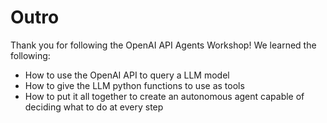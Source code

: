 # Outro

Thank you for following the OpenAI API Agents Workshop! We learned the following:
* How to use the OpenAI API to query a LLM model
* How to give the LLM python functions to use as tools
* How to put it all together to create an autonomous agent capable of deciding what to do at every step